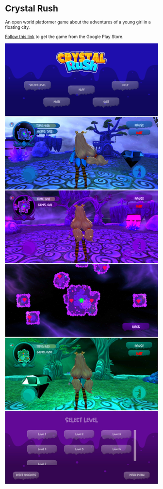# Crystal Rush

An open world platformer game about the adventures of a young girl in a floating city. 

[Follow this link](https://play.google.com/store/apps/details?id=com.ApptasticMobile.CrystalRush) to get the game from the Google Play Store.

![Screenshot](./Screenshots/screenshot1.jpg?raw=true "Screenshot")
![Screenshot](./Screenshots/screenshot2.jpg?raw=true "Screenshot")
![Screenshot](./Screenshots/screenshot3.jpg?raw=true "Screenshot")
![Screenshot](./Screenshots/screenshot4.jpg?raw=true "Screenshot")
![Screenshot](./Screenshots/screenshot5.jpg?raw=true "Screenshot")
![Screenshot](./Screenshots/screenshot6.jpg?raw=true "Screenshot")